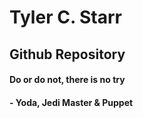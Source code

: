 # Tyler C. Starr
## Github Repository

#### Do or do not, there is no try
#### - Yoda, Jedi Master & Puppet
